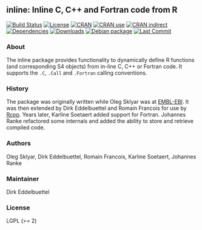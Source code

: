 ## inline: Inline C, C++ and Fortran code from R

[![Build Status](https://github.com/eddelbuettel/inline/workflows/ci/badge.svg)](https://github.com/eddelbuettel/inline/actions?query=workflow%3Aci)
[![License](https://img.shields.io/badge/license-LGPL%20%28%3E%3D%202%29-brightgreen)](https://www.gnu.org/licenses/lgpl-3.0.html) 
[![CRAN](https://www.r-pkg.org/badges/version/inline)](https://cran.r-project.org/package=inline) 
[![CRAN use](https://jangorecki.gitlab.io/rdeps/inline/CRAN_usage.svg?sanitize=true)](https://cran.r-project.org/package=inline) 
[![CRAN indirect](https://jangorecki.gitlab.io/rdeps/inline/indirect_usage.svg?sanitize=true)](https://cran.r-project.org/package=inline)
[![Dependencies](https://tinyverse.netlify.com/badge/inline)](https://cran.r-project.org/package=inline)
[![Downloads](https://cranlogs.r-pkg.org/badges/inline?color=brightgreen)](https://www.r-pkg.org/pkg/inline) 
[![Debian package](https://img.shields.io/debian/v/r-cran-inline/sid?color=brightgreen)](https://packages.debian.org/sid/r-cran-inline)
[![Last Commit](https://img.shields.io/github/last-commit/eddelbuettel/inline)](https://github.com/eddelbuettel/inline)

### About

The inline package provides functionality to dynamically define R functions
(and corresponding S4 objects) from in-line C, C++ or Fortran code. It
supports the `.C`, `.Call` and `.Fortran` calling conventions.

### History

The package was originally written while Oleg Sklyar was at
[EMBL-EBI](https://www.ebi.ac.uk/).  It was then extended by Dirk
Eddelbuettel and Romain Francois for use by
[Rcpp](https://dirk.eddelbuettel.com/code/rcpp.html). Years later, Karline
Soetaert added support for Fortran. Johannes Ranke refactored some internals
and added the ability to store and retrieve compiled code.

### Authors

Oleg Sklyar, Dirk Eddelbuettel, Romain Francois, Karline Soetaert, Johannes Ranke

### Maintainer

Dirk Eddelbuettel

### License

LGPL (>= 2)

